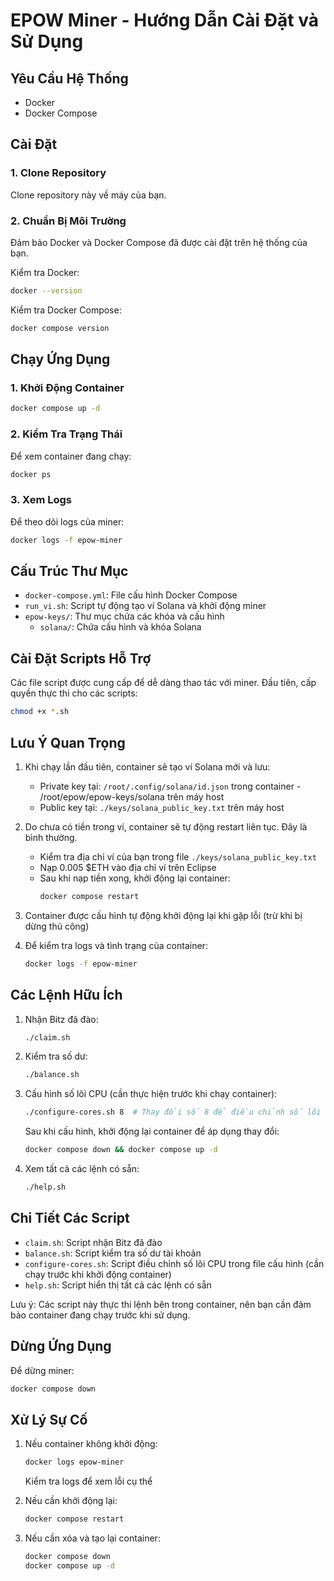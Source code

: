 # EPOW Miner - Hướng Dẫn Cài Đặt và Sử Dụng

## Yêu Cầu Hệ Thống
- Docker
- Docker Compose

## Cài Đặt

### 1. Clone Repository
Clone repository này về máy của bạn.

### 2. Chuẩn Bị Môi Trường
Đảm bảo Docker và Docker Compose đã được cài đặt trên hệ thống của bạn.

Kiểm tra Docker:
```bash
docker --version
```

Kiểm tra Docker Compose:
```bash
docker compose version
```

## Chạy Ứng Dụng

### 1. Khởi Động Container
```bash
docker compose up -d
```

### 2. Kiểm Tra Trạng Thái
Để xem container đang chạy:
```bash
docker ps
```

### 3. Xem Logs
Để theo dõi logs của miner:
```bash
docker logs -f epow-miner
```

## Cấu Trúc Thư Mục

- `docker-compose.yml`: File cấu hình Docker Compose
- `run_vi.sh`: Script tự động tạo ví Solana và khởi động miner
- `epow-keys/`: Thư mục chứa các khóa và cấu hình
  - `solana/`: Chứa cấu hình và khóa Solana

## Cài Đặt Scripts Hỗ Trợ

Các file script được cung cấp để dễ dàng thao tác với miner. Đầu tiên, cấp quyền thực thi cho các scripts:

```bash
chmod +x *.sh
```

## Lưu Ý Quan Trọng

1. Khi chạy lần đầu tiên, container sẽ tạo ví Solana mới và lưu:
   - Private key tại: `/root/.config/solana/id.json` trong container - /root/epow/epow-keys/solana trên máy host
   - Public key tại: `./keys/solana_public_key.txt` trên máy host

2. Do chưa có tiền trong ví, container sẽ tự động restart liên tục. Đây là bình thường.
   - Kiểm tra địa chỉ ví của bạn trong file `./keys/solana_public_key.txt`
   - Nạp 0.005 $ETH vào địa chỉ ví trên Eclipse
   - Sau khi nạp tiền xong, khởi động lại container:
     ```bash
     docker compose restart
     ```

3. Container được cấu hình tự động khởi động lại khi gặp lỗi (trừ khi bị dừng thủ công)

4. Để kiểm tra logs và tình trạng của container:
   ```bash
   docker logs -f epow-miner
   ```

## Các Lệnh Hữu Ích

1. Nhận Bitz đã đào:
   ```bash
   ./claim.sh
   ```

2. Kiểm tra số dư:
   ```bash
   ./balance.sh
   ```

3. Cấu hình số lõi CPU (cần thực hiện trước khi chạy container):
   ```bash
   ./configure-cores.sh 8  # Thay đổi số 8 để điều chỉnh số lõi
   ```
   Sau khi cấu hình, khởi động lại container để áp dụng thay đổi:
   ```bash
   docker compose down && docker compose up -d
   ```

4. Xem tất cả các lệnh có sẵn:
   ```bash
   ./help.sh
   ```

## Chi Tiết Các Script

- `claim.sh`: Script nhận Bitz đã đào
- `balance.sh`: Script kiểm tra số dư tài khoản
- `configure-cores.sh`: Script điều chỉnh số lõi CPU trong file cấu hình (cần chạy trước khi khởi động container)
- `help.sh`: Script hiển thị tất cả các lệnh có sẵn

Lưu ý: Các script này thực thi lệnh bên trong container, nên bạn cần đảm bảo container đang chạy trước khi sử dụng.

## Dừng Ứng Dụng

Để dừng miner:
```bash
docker compose down
```

## Xử Lý Sự Cố

1. Nếu container không khởi động:
   ```bash
   docker logs epow-miner
   ```
   Kiểm tra logs để xem lỗi cụ thể

2. Nếu cần khởi động lại:
   ```bash
   docker compose restart
   ```

3. Nếu cần xóa và tạo lại container:
   ```bash
   docker compose down
   docker compose up -d
